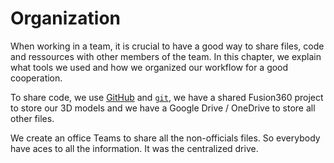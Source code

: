 # Organization

When working in a team, it is crucial to have a good way to share files, code and ressources
with other members of the team. In this chapter, we explain what tools we used and how
we organized our workflow for a good cooperation.

To share code, we use [GitHub](https://github.com/Ecam-Eurobot) and [`git`](https://git-scm.com/),
we have a shared Fusion360 project to store our 3D models and we have a Google Drive / OneDrive to
store all other files.

We create an office Teams to share all the non-officials files. So everybody have aces to all the information. It was the centralized drive.
